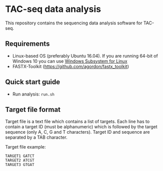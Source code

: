 # TAC-seq data analysis

This repository contains the sequencing data analysis software for TAC-seq.

## Requirements
* Linux-based OS (preferably Ubuntu 16.04). If you are running 64-bit of Windows 10 you can use [Windows Subsystem for Linux](https://docs.microsoft.com/en-us/windows/wsl/install-win10)
* FASTX-Toolkit (https://github.com/agordon/fastx_toolkit)

## Quick start guide
* Run analysis: `run.sh`

## Target file format
Target file is a text file which contains a list of targets. Each line has to contain a target ID (must be alphanumeric) which is followed by the target sequence (only A, C, G and T characters). Target ID and sequence are separated by a TAB character.

Target file example:

    TARGET1 GATCT
    TARGET2 ATCGT
    TARGET3 GTGAT
    
